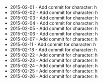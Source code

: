 - 2015-02-01 - Add commit for character: h
- 2015-02-02 - Add commit for character: h
- 2015-02-03 - Add commit for character: h
- 2015-02-04 - Add commit for character: h
- 2015-02-05 - Add commit for character: h
- 2015-02-06 - Add commit for character: h
- 2015-02-07 - Add commit for character: h
- 2015-02-11 - Add commit for character: h
- 2015-02-18 - Add commit for character: h
- 2015-02-22 - Add commit for character: h
- 2015-02-23 - Add commit for character: h
- 2015-02-24 - Add commit for character: h
- 2015-02-25 - Add commit for character: h
- 2015-02-26 - Add commit for character: h
